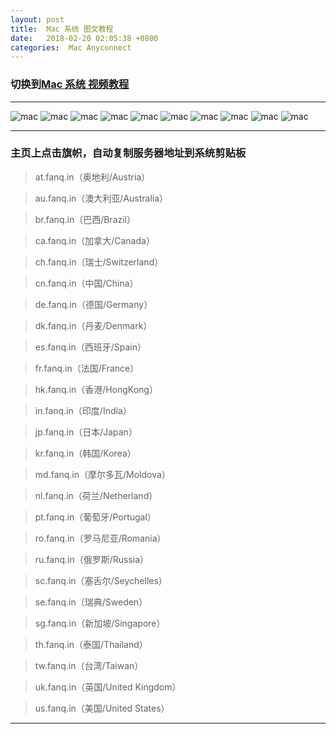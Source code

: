 ```yaml
---
layout: post
title:  Mac 系统 图文教程
date:   2018-02-20 02:05:38 +0800
categories:  Mac Anyconnect
---
```


### 切换到[Mac 系统 **视频教程**](/2018/02/mac/ "Mac")

****

![mac](/assets/images/mac/mac1.png "Mac")
![mac](/assets/images/mac/mac2.png "Mac")
![mac](/assets/images/mac/mac3.png "Mac")
![mac](/assets/images/mac/mac4.png "Mac")
![mac](/assets/images/mac/mac5.png "Mac")
![mac](/assets/images/mac/mac6.png "Mac")
![mac](/assets/images/mac/mac10.png "Mac")
![mac](/assets/images/mac/mac12.png "Mac")
![mac](/assets/images/mac/mac13.png "Mac")
![mac](/assets/images/mac/mac15.png "Mac")

****

### 主页上点击旗帜，自动复制服务器地址到系统剪贴板

>at.fanq.in（奥地利/Austria）

>au.fanq.in（澳大利亚/Australia）

>br.fanq.in（巴西/Brazil）
 
>ca.fanq.in（加拿大/Canada）

>ch.fanq.in（瑞士/Switzerland）

>cn.fanq.in（中国/China）

>de.fanq.in（德国/Germany）

>dk.fanq.in（丹麦/Denmark）

>es.fanq.in（西班牙/Spain）

>fr.fanq.in（法国/France）

>hk.fanq.in（香港/HongKong）

>in.fanq.in（印度/India）

>jp.fanq.in（日本/Japan）

>kr.fanq.in（韩国/Korea）

>md.fanq.in（摩尔多瓦/Moldova）

>nl.fanq.in（荷兰/Netherland）

>pt.fanq.in（葡萄牙/Portugal）

>ro.fanq.in（罗马尼亚/Romania）

>ru.fanq.in（俄罗斯/Russia）

>sc.fanq.in（塞舌尔/Seychelles）

>se.fanq.in（瑞典/Sweden）

>sg.fanq.in（新加坡/Singapore）

>th.fanq.in（泰国/Thailand）

>tw.fanq.in（台湾/Taiwan）

>uk.fanq.in（英国/United Kingdom）

>us.fanq.in（美国/United States）

****
